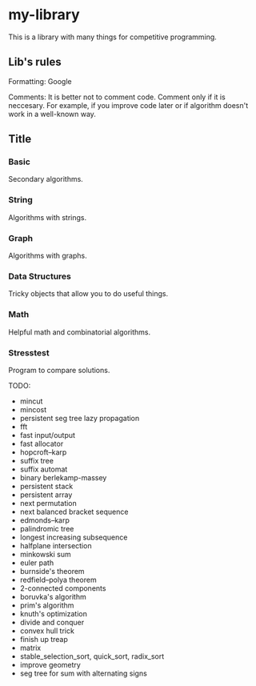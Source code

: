 # my-library
This is a library with many things for competitive programming.

## Lib's rules

Formatting: Google

Comments: It is better not to comment code. Comment only if it is neccesary. For example, if you improve code later or if algorithm doesn't work in a well-known way.

## Title

### Basic
Secondary algorithms.

### String
Algorithms with strings.

### Graph
Algorithms with graphs.

### Data Structures
Tricky objects that allow you to do useful things.

### Math
Helpful math and combinatorial algorithms.

### Stresstest
Program to compare solutions.

TODO:
* mincut
* mincost
* persistent seg tree lazy propagation
* fft
* fast input/output
* fast allocator
* hopcroft–karp
* suffix tree
* suffix automat
* binary berlekamp-massey
* persistent stack
* persistent array
* next permutation
* next balanced bracket sequence
* edmonds–karp
* palindromic tree
* longest increasing subsequence
* halfplane intersection
* minkowski sum
* euler path
* burnside's theorem
* redfield–polya theorem
* 2-connected components
* boruvka's algorithm
* prim's algorithm
* knuth's optimization
* divide and conquer
* convex hull trick
* finish up treap
* matrix
* stable_selection_sort, quick_sort, radix_sort
* improve geometry
* seg tree for sum with alternating signs